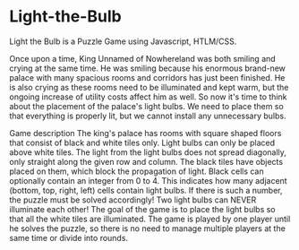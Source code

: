 # Light-the-Bulb
Light the Bulb is a Puzzle Game using Javascript, HTLM/CSS. 

Once upon a time, King Unnamed of Nowhereland was both smiling and crying at the same time. He was smiling because his enormous brand-new palace with many spacious
rooms and corridors has just been finished. He is also crying as these rooms need to be illuminated and kept warm, but the ongoing increase of utility costs affect 
him as well. So now it's time to think about the placement of the palace's light bulbs. We need to place them so that everything is properly lit, but we cannot install 
any unnecessary bulbs.

Game description
The king's palace has rooms with square shaped floors that consist of black and white tiles only.
Light bulbs can only be placed above white tiles.
The light from the light bulbs does not spread diagonally, only straight along the given row and column.
The black tiles have objects placed on them, which block the propagation of light.
Black cells can optionally contain an integer from 0 to 4. This indicates how many adjacent (bottom, top, right, left) cells contain light bulbs. 
If there is such a number, the puzzle must be solved accordingly!
Two light bulbs can NEVER illuminate each other!
The goal of the game is to place the light bulbs so that all the white tiles are illuminated.
The game is played by one player until he solves the puzzle, so there is no need to manage multiple players at the same time or divide into rounds.
